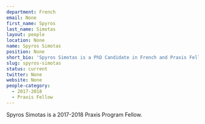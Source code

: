 ```yaml
---
department: French
email: None
first_name: Spyros
last_name: Simotas
layout: people
location: None
name: Spyros Simotas
position: None
short_bio: 'Spyros Simotas is a PhD Candidate in French and Praxis Fellow 2017-2018. More at ss4ws.github.io'
slug: spyros-simotas
status: current
twitter: None
website: None
people-category:
  - 2017-2018
  - Praxis Fellow
---
```

Spyros Simotas is a 2017-2018 Praxis Program Fellow.
